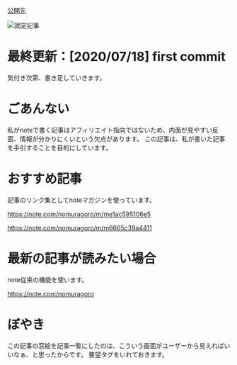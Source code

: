 [公開先](https://note.com/nomuragoro/n/n542f7d7b947f)

![固定記事](https://user-images.githubusercontent.com/15845907/88917112-32616500-d2a2-11ea-8479-dae52478f16e.png)

# 最終更新：[2020/07/18] first commit
気付き次第、書き足していきます。

# ごあんない
私がnoteで書く記事はアフィリエイト指向ではないため、内面が見やすい反面、情報が分かりにくいという欠点があります。
この記事は、私が書いた記事を手引することを目的にしています。

# おすすめ記事
記事のリンク集としてnoteマガジンを使っています。

https://note.com/nomuragoro/m/me1ac595106e5

https://note.com/nomuragoro/m/m6665c39a4411

# 最新の記事が読みたい場合
note従来の機能を使います。

https://note.com/nomuragoro

# ぼやき
この記事の窓絵を記事一覧にしたのは、こういう画面がユーザーから見えればいいなぁ、と思ったからです。
要望タグをいれておきます。
